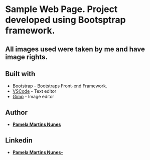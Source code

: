 # Sample Web Page. Project developed using Bootsptrap framework.

## All images used were taken by me and have image rights.


## Built with

* [Bootstrap](https://getbootstrap.com/) - Bootstraps Front-end Framework.
* [VSCode](https://code.visualstudio.com/) - Text editor
* [Gimp](https://www.gimp.org/) - Image editor


## Author

* **[Pamela Martins Nunes](https://github.com/pmartinsn)**

## Linkedin

* **[Pamela Martins Nunes- ](https://www.linkedin.com/in/pamelaillisse/)**
